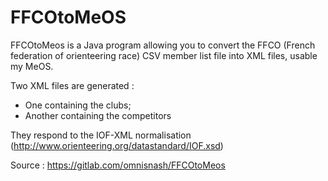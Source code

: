 # FFCOtoMeOS
FFCOtoMeos is a Java program allowing you to convert the FFCO (French federation of orienteering race) CSV member list file into XML files, usable my MeOS.


Two XML files are generated :
- One containing the clubs;
- Another containing the competitors


They respond to the IOF-XML normalisation (http://www.orienteering.org/datastandard/IOF.xsd)


Source : https://gitlab.com/omnisnash/FFCOtoMeos

